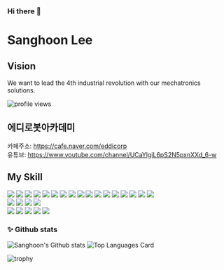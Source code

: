 ### Hi there 👋

# Sanghoon Lee
## Vision
We want to lead the 4th industrial revolution with our mechatronics solutions.

![profile views](https://komarev.com/ghpvc/?username=silenc3502&color=blue)  

## 에디로봇아카데미

카페주소: https://cafe.naver.com/eddicorp  
유튜브: https://www.youtube.com/channel/UCaYlgiL6pS2N5pxnXXd_6-w  

## My Skill

<div>

<img src="https://img.shields.io/badge/C-a80022?style=for-the-badge&logo=C&logoColor=white"/>
<img src="https://img.shields.io/badge/C++-a80044?style=for-the-badge&logo=C%2B%2B&logoColor=white"/>
<img src="https://img.shields.io/badge/Go-a3a3a3?style=for-the-badge&logo=Go&logoColor=white"/>
<img src="https://img.shields.io/badge/Rust-a80022?style=for-the-badge&logo=Rust&logoColor=white"/>
<img src="https://img.shields.io/badge/Verilog-000000?style=for-the-badge&logoColor=white"/>
<img src="https://img.shields.io/badge/HLS-000000?style=for-the-badge&logoColor=white"/>
<img src="https://img.shields.io/badge/JavaScript-00ADD8?style=for-the-badge&logo=JavaScript&logoColor=white"/>
<img src="https://img.shields.io/badge/Firmware-00ADD8?style=for-the-badge&logoColor=white"/>
<img src="https://img.shields.io/badge/Linux_Kernel-00ADD8?style=for-the-badge&logo=Linux&logoColor=white"/>

<img src="https://img.shields.io/badge/Java-a80022?style=for-the-badge&logo=Java&logoColor=ffffff"/>
<img src="https://img.shields.io/badge/Spring-6DB33F?style=for-the-badge&logo=Spring&logoColor=ffffff"/>
<img src="https://img.shields.io/badge/Spring Boot-f4d159?style=for-the-badge&logo=Spring Boot&logoColor=181717"/>
<img src="https://img.shields.io/badge/JPA-9916ec?style=for-the-badge&logo=JPA&logoColor=ffffff"/>
<img src="https://img.shields.io/badge/Python-3776AB?style=for-the-badge&logo=Python&logoColor=ffffff"/>
<img src="https://img.shields.io/badge/Vue.js-4FC08D?style=for-the-badge&logo=Vue.js&logoColor=ffffff"/>
<img src="https://img.shields.io/badge/Flutter-02569B?style=for-the-badge&logo=Flutter&logoColor=ffffff"/> 
<img src="https://img.shields.io/badge/MySQL-4479A1?style=for-the-badge&logo=MySQL&logoColor=ffffff"/>
<br/> 
<img src="https://img.shields.io/badge/Docker-2496ED?style=for-the-badge&logo=Docker&logoColor=ffffff"/>
<img src="https://img.shields.io/badge/Jupyter Notebook-F37626?style=for-the-badge&logo=Jupyter&logoColor=ffffff"/>
<img src="https://img.shields.io/badge/IntelliJ IDEA-000000?style=for-the-badge&logo=IntelliJ IDEA&logoColor=ffffff"/>
<img src="https://img.shields.io/badge/Android Studio-3DDC84?style=for-the-badge&logo=Android Studio&logoColor=ffffff"/>
<br/> 
<img src="https://img.shields.io/badge/GitHub-a3a3a3?style=for-the-badge&logo=GitHub&logoColor=181717"/>
<img src="https://img.shields.io/badge/GitKraken-179287?style=for-the-badge&logo=GitKraken&logoColor=ffffff"/>
<img src="https://img.shields.io/badge/GitHubDesktop-662a81?style=for-the-badge&logo=GitHub&logoColor=ffffff"/>
<img src="https://img.shields.io/badge/Notion-000000?style=for-the-badge&logo=Notion&logoColor=ffffff"/>
<img src="https://img.shields.io/badge/Slack-4A154B?style=for-the-badge&logo=Slack&logoColor=ffffff"/>
  
</div>

### ✨ Github stats
![Sanghoon's Github stats](https://github-readme-stats.vercel.app/api?username=silenc3502&theme=chartreuse-dark&show_icons=true&count_private=true)
![Top Languages Card](https://github-readme-stats.vercel.app/api/top-langs/?username=silenc3502&theme=chartreuse-dark)


![trophy](https://github-profile-trophy.vercel.app/?username=silenc3502&theme=gitdimmed&column=7)

<!--
**silenc3502/silenc3502** is a ✨ _special_ ✨ repository because its `README.md` (this file) appears on your GitHub profile.

Here are some ideas to get you started:

- 🔭 I’m currently working on ...
- 🌱 I’m currently learning ...
- 👯 I’m looking to collaborate on ...
- 🤔 I’m looking for help with ...
- 💬 Ask me about ...
- 📫 How to reach me: ...
- 😄 Pronouns: ...
- ⚡ Fun fact: ...
-->
